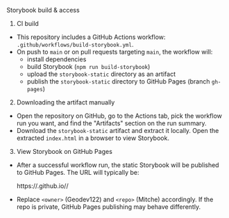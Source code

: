 Storybook build & access

1) CI build

- This repository includes a GitHub Actions workflow: `.github/workflows/build-storybook.yml`.
- On push to `main` or on pull requests targeting `main`, the workflow will:
  - install dependencies
  - build Storybook (`npm run build-storybook`)
  - upload the `storybook-static` directory as an artifact
  - publish the `storybook-static` directory to GitHub Pages (branch `gh-pages`)

2) Downloading the artifact manually

- Open the repository on GitHub, go to the Actions tab, pick the workflow run you want, and find the "Artifacts" section on the run summary.
- Download the `storybook-static` artifact and extract it locally. Open the extracted `index.html` in a browser to view Storybook.

3) View Storybook on GitHub Pages

- After a successful workflow run, the static Storybook will be published to GitHub Pages. The URL will typically be:

  https://<owner>.github.io/<repo>/

- Replace `<owner>` (Geodev122) and `<repo>` (Mitche) accordingly. If the repo is private, GitHub Pages publishing may behave differently.
